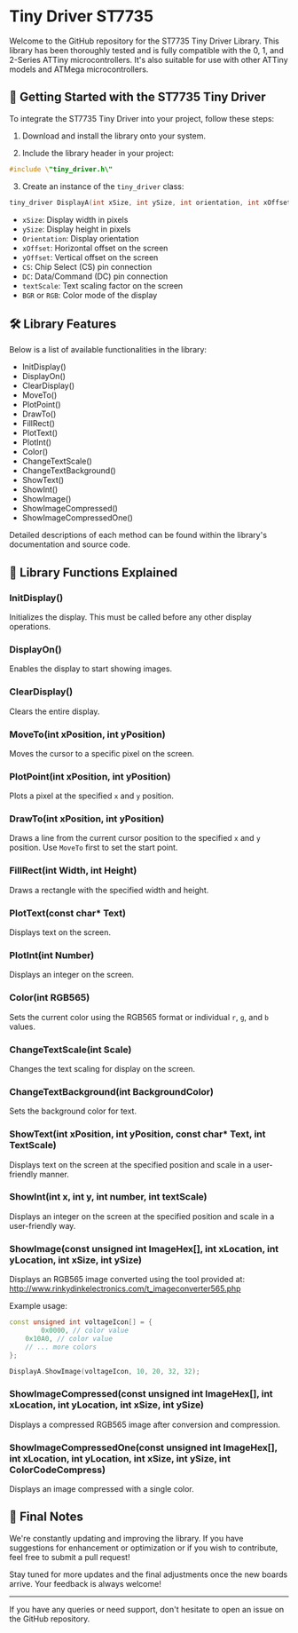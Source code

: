 # Tiny Driver ST7735

Welcome to the GitHub repository for the ST7735 Tiny Driver Library. This library has been thoroughly tested and is fully compatible with the 0, 1, and 2-Series ATTiny microcontrollers. It's also suitable for use with other ATTiny models and ATMega microcontrollers.

## 🚀 Getting Started with the ST7735 Tiny Driver

To integrate the ST7735 Tiny Driver into your project, follow these steps:

1. Download and install the library onto your system.

2. Include the library header in your project:

```cpp
#include \"tiny_driver.h\"
```

3. Create an instance of the `tiny_driver` class:

```cpp
tiny_driver DisplayA(int xSize, int ySize, int orientation, int xOffset, int yOffset, int cs, int dc, int textScale, int bgr)
```

- `xSize`: Display width in pixels
- `ySize`: Display height in pixels
- `Orientation`: Display orientation
- `xOffset`: Horizontal offset on the screen
- `yOffset`: Vertical offset on the screen
- `CS`: Chip Select (CS) pin connection
- `DC`: Data/Command (DC) pin connection
- `textScale`: Text scaling factor on the screen
- `BGR` or `RGB`: Color mode of the display

## 🛠️ Library Features

Below is a list of available functionalities in the library:

- InitDisplay()
- DisplayOn()
- ClearDisplay()
- MoveTo()
- PlotPoint()
- DrawTo()
- FillRect()
- PlotText()
- PlotInt()
- Color()
- ChangeTextScale()
- ChangeTextBackground()
- ShowText()
- ShowInt()
- ShowImage()
- ShowImageCompressed()
- ShowImageCompressedOne()

Detailed descriptions of each method can be found within the library's documentation and source code.

## 🧩 Library Functions Explained

### InitDisplay()
Initializes the display. This must be called before any other display operations.

### DisplayOn()
Enables the display to start showing images.

### ClearDisplay()
Clears the entire display.

### MoveTo(int xPosition, int yPosition)
Moves the cursor to a specific pixel on the screen.

### PlotPoint(int xPosition, int yPosition)
Plots a pixel at the specified `x` and `y` position.

### DrawTo(int xPosition, int yPosition)
Draws a line from the current cursor position to the specified `x` and `y` position. Use `MoveTo` first to set the start point.

### FillRect(int Width, int Height)
Draws a rectangle with the specified width and height.

### PlotText(const char* Text)
Displays text on the screen.

### PlotInt(int Number)
Displays an integer on the screen.

### Color(int RGB565)
Sets the current color using the RGB565 format or individual `r`, `g`, and `b` values.

### ChangeTextScale(int Scale)
Changes the text scaling for display on the screen.

### ChangeTextBackground(int BackgroundColor)
Sets the background color for text.

### ShowText(int xPosition, int yPosition, const char* Text, int TextScale)
Displays text on the screen at the specified position and scale in a user-friendly manner.

### ShowInt(int x, int y, int number, int textScale)
Displays an integer on the screen at the specified position and scale in a user-friendly way.

### ShowImage(const unsigned int ImageHex[], int xLocation, int yLocation, int xSize, int ySize)
Displays an RGB565 image converted using the tool provided at: http://www.rinkydinkelectronics.com/t_imageconverter565.php

Example usage:

```cpp
const unsigned int voltageIcon[] = {
        0x0000, // color value
    0x10A0, // color value
    // ... more colors
};

DisplayA.ShowImage(voltageIcon, 10, 20, 32, 32);
```

### ShowImageCompressed(const unsigned int ImageHex[], int xLocation, int yLocation, int xSize, int ySize)
Displays a compressed RGB565 image after conversion and compression.

### ShowImageCompressedOne(const unsigned int ImageHex[], int xLocation, int yLocation, int xSize, int ySize, int ColorCodeCompress)
Displays an image compressed with a single color.

## 📝 Final Notes

We're constantly updating and improving the library. If you have suggestions for enhancement or optimization or if you wish to contribute, feel free to submit a pull request!

Stay tuned for more updates and the final adjustments once the new boards arrive. Your feedback is always welcome!

---

If you have any queries or need support, don't hesitate to open an issue on the GitHub repository.
